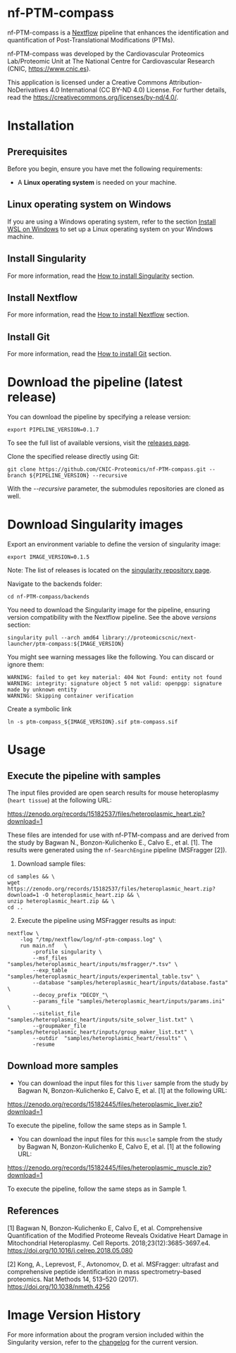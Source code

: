 # nf-PTM-compass

nf-PTM-compass is a [Nextflow](https://www.nextflow.io/) pipeline that enhances the identification and quantification of Post-Translational Modifications (PTMs).

<!-- ![Workflow schema](docs/images/pipeline.png) -->

nf-PTM-compass was developed by the Cardiovascular Proteomics Lab/Proteomic Unit at The National Centre for Cardiovascular Research (CNIC, https://www.cnic.es).

This application is licensed under a Creative Commons Attribution-NoDerivatives 4.0 International (CC BY-ND 4.0) License. For further details, read the https://creativecommons.org/licenses/by-nd/4.0/.


# Installation

## Prerequisites

Before you begin, ensure you have met the following requirements:

- A **Linux operating system** is needed on your machine.

## Linux operating system on Windows

If you are using a Windows operating system, refer to the section [Install WSL on Windows](docs/WSL.md) to set up a Linux operating system on your Windows machine.

## Install Singularity

For more information, read the [How to install Singularity](docs/SingularityCE.md) section.

## Install Nextflow

For more information, read the [How to install Nextflow](docs/Nextflow.md) section.

## Install Git

For more information, read the [How to install Git](docs/Git.md) section.


# Download the pipeline (latest release)

You can download the pipeline by specifying a release version:
```
export PIPELINE_VERSION=0.1.7
```
To see the full list of available versions, visit the [releases page](https://github.com/CNIC-Proteomics/nf-PTM-compass/releases).

Clone the specified release directly using Git:
```
git clone https://github.com/CNIC-Proteomics/nf-PTM-compass.git --branch ${PIPELINE_VERSION} --recursive
```
With the *--recursive* parameter, the submodules repositories are cloned as well.


# Download Singularity images

Export an environment variable to define the version of singularity image:
```
export IMAGE_VERSION=0.1.5
```
Note: The list of releases is located on the [singularity repository page](https://cloud.sylabs.io/library/proteomicscnic/next-launcher/ptm-compass).

Navigate to the backends folder:
```
cd nf-PTM-compass/backends
```

You need to download the Singularity image for the pipeline, ensuring version compatibility with the Nextflow pipeline. See the above *versions* section:
```
singularity pull --arch amd64 library://proteomicscnic/next-launcher/ptm-compass:${IMAGE_VERSION}
```

You might see warning messages like the following. You can discard or ignore them:

    WARNING: failed to get key material: 404 Not Found: entity not found
    WARNING: integrity: signature object 5 not valid: openpgp: signature made by unknown entity
    WARNING: Skipping container verification

Create a symbolic link
```
ln -s ptm-compass_${IMAGE_VERSION}.sif ptm-compass.sif
```


# Usage

## Execute the pipeline with samples

The input files provided are open search results for mouse heteroplasmy (`heart tissue`) at the following URL:

https://zenodo.org/records/15182537/files/heteroplasmic_heart.zip?download=1

These files are intended for use with nf-PTM-compass and are derived from the study by Bagwan N., Bonzon-Kulichenko E., Calvo E., et al. [1]. The results were generated using the `nf-SearchEngine` pipeline (MSFragger [2]).

1. Download sample files:
```
cd samples && \
wget https://zenodo.org/records/15182537/files/heteroplasmic_heart.zip?download=1 -O heteroplasmic_heart.zip && \
unzip heteroplasmic_heart.zip && \
cd ..
```

2. Execute the pipeline using MSFragger results as input:
```
nextflow \
    -log "/tmp/nextflow/log/nf-ptm-compass.log" \
    run main.nf   \
        -profile singularity \
        --msf_files "samples/heteroplasmic_heart/inputs/msfragger/*.tsv" \
        --exp_table "samples/heteroplasmic_heart/inputs/experimental_table.tsv" \
        --database "samples/heteroplasmic_heart/inputs/database.fasta" \
        --decoy_prefix "DECOY_"\
        --params_file "samples/heteroplasmic_heart/inputs/params.ini" \
        --sitelist_file "samples/heteroplasmic_heart/inputs/site_solver_list.txt" \
        --groupmaker_file "samples/heteroplasmic_heart/inputs/group_maker_list.txt" \
        --outdir  "samples/heteroplasmic_heart/results" \
        -resume
```
<!--
2. Execute the pipeline IN LOCAL using MSFragger results as input:
```
nextflow \
    -log "/tmp/nextflow/log/nf-ptm-compass.log" \
    run main.nf   \
        --msf_files "/mnt/tierra/U_Proteomica/UNIDAD/Softwares/jmrodriguezc/nf-PTM-compass/samples/heteroplasmic_heart/inputs/msfragger/*.tsv" \
        --exp_table "/mnt/tierra/U_Proteomica/UNIDAD/Softwares/jmrodriguezc/nf-PTM-compass/samples/heteroplasmic_heart/inputs/experimental_table.tsv" \
        --database "/mnt/tierra/U_Proteomica/UNIDAD/Softwares/jmrodriguezc/nf-PTM-compass/samples/heteroplasmic_heart/inputs/database.fasta" \
        --decoy_prefix "DECOY_"\
        --params_file "/mnt/tierra/U_Proteomica/UNIDAD/Softwares/jmrodriguezc/nf-PTM-compass/samples/heteroplasmic_heart/inputs/params.ini" \
        --sitelist_file "/mnt/tierra/U_Proteomica/UNIDAD/Softwares/jmrodriguezc/nf-PTM-compass/samples/heteroplasmic_heart/inputs/site_solver_list.txt" \
        --groupmaker_file "/mnt/tierra/U_Proteomica/UNIDAD/Softwares/jmrodriguezc/nf-PTM-compass/samples/heteroplasmic_heart/inputs/group_maker_list.txt" \
        --outdir  "/mnt/tierra/U_Proteomica/UNIDAD/Softwares/jmrodriguezc/nf-PTM-compass/samples/heteroplasmic_heart/results" \
        -resume
```
-->

## Download more samples

+ You can download the input files for this `liver` sample from the study by Bagwan N, Bonzon-Kulichenko E, Calvo E, et al. [1] at the following URL:

https://zenodo.org/records/15182445/files/heteroplasmic_liver.zip?download=1

To execute the pipeline, follow the same steps as in Sample 1.

<!--
2. Execute the pipeline IN LOCAL using MSFragger results as input:
```
nextflow \
    -log "/tmp/nextflow/log/nf-ptm-compass.log" \
    run main.nf   \
        --msf_files "/mnt/tierra/U_Proteomica/UNIDAD/Softwares/jmrodriguezc/nf-PTM-compass/samples/heteroplasmic_liver/inputs/msfragger/*.tsv" \
        --exp_table "/mnt/tierra/U_Proteomica/UNIDAD/Softwares/jmrodriguezc/nf-PTM-compass/samples/heteroplasmic_liver/inputs/experimental_table.tsv" \
        --database "/mnt/tierra/U_Proteomica/UNIDAD/Softwares/jmrodriguezc/nf-PTM-compass/samples/heteroplasmic_liver/inputs/database.fasta" \
        --decoy_prefix "DECOY_"\
        --params_file "/mnt/tierra/U_Proteomica/UNIDAD/Softwares/jmrodriguezc/nf-PTM-compass/samples/heteroplasmic_liver/inputs/params.ini" \
        --sitelist_file "/mnt/tierra/U_Proteomica/UNIDAD/Softwares/jmrodriguezc/nf-PTM-compass/samples/heteroplasmic_liver/inputs/site_solver_list.txt" \
        --groupmaker_file "/mnt/tierra/U_Proteomica/UNIDAD/Softwares/jmrodriguezc/nf-PTM-compass/samples/heteroplasmic_liver/inputs/group_maker_list.txt" \
        --outdir  "/mnt/tierra/U_Proteomica/UNIDAD/Softwares/jmrodriguezc/nf-PTM-compass/samples/heteroplasmic_liver/results" \
        -resume
```
-->


+ You can download the input files for this `muscle` sample from the study by Bagwan N, Bonzon-Kulichenko E, Calvo E, et al. [1] at the following URL:

https://zenodo.org/records/15182445/files/heteroplasmic_muscle.zip?download=1

To execute the pipeline, follow the same steps as in Sample 1.


<!--
2. Execute the pipeline IN LOCAL using MSFragger results as input:
```
nextflow \
    -log "/tmp/nextflow/log/nf-ptm-compass.log" \
    run main.nf   \
        --msf_files "/mnt/tierra/U_Proteomica/UNIDAD/Softwares/jmrodriguezc/nf-PTM-compass/samples/heteroplasmic_muscle/inputs/msfragger/*.tsv" \
        --exp_table "/mnt/tierra/U_Proteomica/UNIDAD/Softwares/jmrodriguezc/nf-PTM-compass/samples/heteroplasmic_muscle/inputs/experimental_table.tsv" \
        --database "/mnt/tierra/U_Proteomica/UNIDAD/Softwares/jmrodriguezc/nf-PTM-compass/samples/heteroplasmic_muscle/inputs/database.fasta" \
        --decoy_prefix "DECOY_"\
        --params_file "/mnt/tierra/U_Proteomica/UNIDAD/Softwares/jmrodriguezc/nf-PTM-compass/samples/heteroplasmic_muscle/inputs/params.ini" \
        --sitelist_file "/mnt/tierra/U_Proteomica/UNIDAD/Softwares/jmrodriguezc/nf-PTM-compass/samples/heteroplasmic_muscle/inputs/site_solver_list.txt" \
        --groupmaker_file "/mnt/tierra/U_Proteomica/UNIDAD/Softwares/jmrodriguezc/nf-PTM-compass/samples/heteroplasmic_muscle/inputs/group_maker_list.txt" \
        --outdir  "/mnt/tierra/U_Proteomica/UNIDAD/Softwares/jmrodriguezc/nf-PTM-compass/samples/heteroplasmic_muscle/results" \
        -resume
```
-->


## References

[1] Bagwan N, Bonzon-Kulichenko E, Calvo E, et al. Comprehensive Quantification of the Modified Proteome Reveals Oxidative Heart Damage in Mitochondrial Heteroplasmy. Cell Reports. 2018;23(12):3685-3697.e4. https://doi.org/10.1016/j.celrep.2018.05.080

[2] Kong, A., Leprevost, F., Avtonomov, D. et al. MSFragger: ultrafast and comprehensive peptide identification in mass spectrometry–based proteomics. Nat Methods 14, 513–520 (2017). https://doi.org/10.1038/nmeth.4256

# Image Version History

For more information about the program version included within the Singularity version, refer to the [changelog](changelog.md) for the current version.
